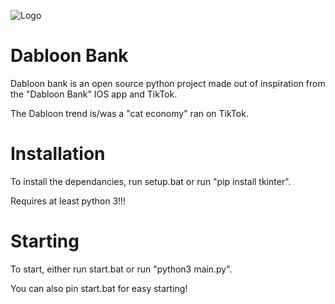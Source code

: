 
![Logo](https://i.ibb.co/NmPbdGp/cat.png)


# Dabloon Bank

Dabloon bank is an open source python project made out of inspiration from the "Dabloon Bank" IOS app and TikTok.

The Dabloon trend is/was a "cat economy" ran on TikTok.

# Installation

To install the dependancies, run setup.bat or run "pip install tkinter".

Requires at least python 3!!!

# Starting

To start, either run start.bat or run "python3 main.py".

You can also pin start.bat for easy starting!
